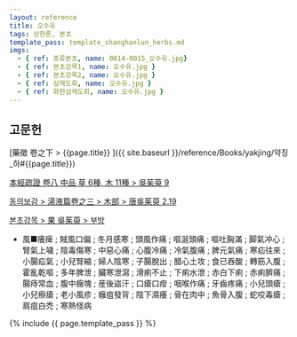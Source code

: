 ```yaml
---
layout: reference
title: 오수유
tags: 상한론, 본초
template_pass: template_shanghanlun_herbs.md
imgs:
  - { ref: 증류본초, name: 0014-0015_오수유.jpg}
  - { ref: 본초강목1, name: 오수유.jpg }
  - { ref: 본초강목2, name: 오수유.jpg }
  - { ref: 삼재도회, name: 오수유.jpg }
  - { ref: 화한삼재도회, name: 오수유.jpg }
---
```


## 고문헌

[藥徵 卷之下 > {{page.title}} ]({{ site.baseurl }}/reference/Books/yakjing/약징_하#{{page.title}})

[本經疏證 卷八 中品 草 6種, 木 11種 > 吳茱萸 9](https://mediclassics.kr/books/154/volume/8/#content_58)

[동의보감 > 湯液篇卷之三 > 木部 >  唐吳茱萸 2.19](https://mediclassics.kr/books/8/volume/22/#content_866)



[본초강목 > 果	吳茱萸 > 부방]()

* 風■癢痺 ; 賊風口偏 ; 冬月感寒 ; 頭風作痛 ; 嘔涎頭痛 ; 嘔吐胸滿 ; 脚氣冲心 ; 腎氣上噦 ; 陰毒傷寒 ; 中惡心痛 ; 心腹冷痛 ; 冷氣腹痛 ; 脾元氣痛 ; 寒疝往來 ; 小腸疝氣 ; 小兒腎縮 ; 婦人陰寒 ; 子腸脫出 ; 醋心土攻 ; 食已吞酸 ; 轉筋入腹 ; 霍亂乾嘔 ; 多年脾泄 ; 臟寒泄瀉 ; 滑痢不止 ; 下痢水泄 ; 赤白下痢 ; 赤痢臍痛 ; 腸痔常血 ; 腹中癥塊 ; 産後盜汗 ; 口瘡口疳 ; 咽喉作痛 ; 牙齒疼痛 ; 小兒頭瘡 ; 小兒瘵瘡 ; 老小風疹 ; 癰疽發背 ; 陰下濕癢 ; 骨在肉中 ; 魚骨入腹 ; 蛇咬毒瘡 ; 肩疽白禿 ; 寒熱怪病


{% include {{ page.template_pass }} %}
